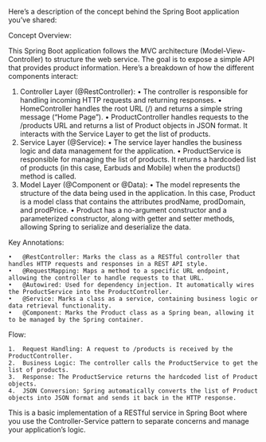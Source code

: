 Here’s a description of the concept behind the Spring Boot application you’ve shared:

Concept Overview:

This Spring Boot application follows the MVC architecture (Model-View-Controller) to structure the web service. The goal is to expose a simple API that provides product information. Here’s a breakdown of how the different components interact:
1.	Controller Layer (@RestController):
•	The controller is responsible for handling incoming HTTP requests and returning responses.
•	HomeController handles the root URL (/) and returns a simple string message (“Home Page”).
•	ProductController handles requests to the /products URL and returns a list of Product objects in JSON format. It interacts with the Service Layer to get the list of products.
2.	Service Layer (@Service):
•	The service layer handles the business logic and data management for the application.
•	ProductService is responsible for managing the list of products. It returns a hardcoded list of products (in this case, Earbuds and Mobile) when the products() method is called.
3.	Model Layer (@Component or @Data):
•	The model represents the structure of the data being used in the application. In this case, Product is a model class that contains the attributes prodName, prodDomain, and prodPrice.
•	Product has a no-argument constructor and a parameterized constructor, along with getter and setter methods, allowing Spring to serialize and deserialize the data.

Key Annotations:

	•	@RestController: Marks the class as a RESTful controller that handles HTTP requests and responses in a REST API style.
	•	@RequestMapping: Maps a method to a specific URL endpoint, allowing the controller to handle requests to that URL.
	•	@Autowired: Used for dependency injection. It automatically wires the ProductService into the ProductController.
	•	@Service: Marks a class as a service, containing business logic or data retrieval functionality.
	•	@Component: Marks the Product class as a Spring bean, allowing it to be managed by the Spring container.

Flow:

	1.	Request Handling: A request to /products is received by the ProductController.
	2.	Business Logic: The controller calls the ProductService to get the list of products.
	3.	Response: The ProductService returns the hardcoded list of Product objects.
	4.	JSON Conversion: Spring automatically converts the list of Product objects into JSON format and sends it back in the HTTP response.

This is a basic implementation of a RESTful service in Spring Boot where you use the Controller-Service pattern to separate concerns and manage your application’s logic.